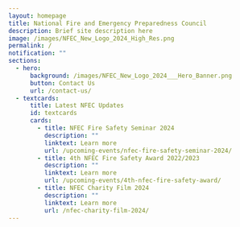 ```yaml
---
layout: homepage
title: National Fire and Emergency Preparedness Council
description: Brief site description here
image: /images/NFEC_New_Logo_2024_High_Res.png
permalink: /
notification: ""
sections:
  - hero:
      background: /images/NFEC_New_Logo_2024___Hero_Banner.png
      button: Contact Us
      url: /contact-us/
  - textcards:
      title: Latest NFEC Updates
      id: textcards
      cards:
        - title: NFEC Fire Safety Seminar 2024
          description: ""
          linktext: Learn more
          url: /upcoming-events/nfec-fire-safety-seminar-2024/
        - title: 4th NFEC Fire Safety Award 2022/2023
          description: ""
          linktext: Learn more
          url: /upcoming-events/4th-nfec-fire-safety-award/
        - title: NFEC Charity Film 2024
          description: ""
          linktext: Learn more
          url: /nfec-charity-film-2024/
---
```

